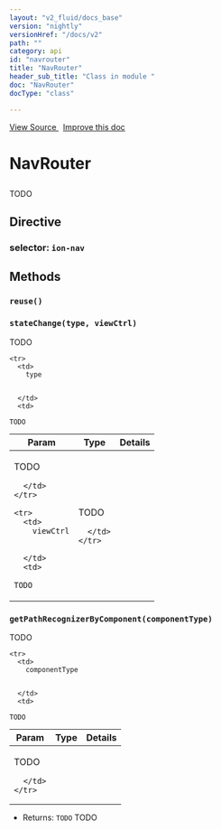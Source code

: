 ```yaml
---
layout: "v2_fluid/docs_base"
version: "nightly"
versionHref: "/docs/v2"
path: ""
category: api
id: "navrouter"
title: "NavRouter"
header_sub_title: "Class in module "
doc: "NavRouter"
docType: "class"

---
```





<div class="improve-docs">
<a href='http://github.com/driftyco/ionic2/tree/master/ionic/components/nav/nav-router.ts#L8'>
View Source
</a>
&nbsp;
<a href='http://github.com/driftyco/ionic2/edit/master/ionic/components/nav/nav-router.ts#L8'>
Improve this doc
</a>
</div>





<h1 class="api-title">


NavRouter






</h1>






<p>TODO</p>


<h2>Directive</h2>
<h3>selector: <code>ion-nav</code></h3>
<!-- @usage tag -->


<!-- @property tags -->


<!-- methods on the class -->

<h2>Methods</h2>

<div id="reuse"></div>

<h3>
<code>reuse()</code>
  

</h3>












<div id="stateChange"></div>

<h3>
<code>stateChange(type,&nbsp;viewCtrl)</code>
  

</h3>

TODO


<table class="table" style="margin:0;">
  <thead>
    <tr>
      <th>Param</th>
      <th>Type</th>
      <th>Details</th>
    </tr>
  </thead>
  <tbody>
    
    <tr>
      <td>
        type
        
        
      </td>
      <td>
        
  <code>TODO</code>
      </td>
      <td>
        <p>TODO</p>

        
      </td>
    </tr>
    
    <tr>
      <td>
        viewCtrl
        
        
      </td>
      <td>
        
  <code>TODO</code>
      </td>
      <td>
        <p>TODO</p>

        
      </td>
    </tr>
    
  </tbody>
</table>








<div id="getPathRecognizerByComponent"></div>

<h3>
<code>getPathRecognizerByComponent(componentType)</code>
  

</h3>

TODO


<table class="table" style="margin:0;">
  <thead>
    <tr>
      <th>Param</th>
      <th>Type</th>
      <th>Details</th>
    </tr>
  </thead>
  <tbody>
    
    <tr>
      <td>
        componentType
        
        
      </td>
      <td>
        
  <code>TODO</code>
      </td>
      <td>
        <p>TODO</p>

        
      </td>
    </tr>
    
  </tbody>
</table>





* Returns: 
  <code>TODO</code> TODO


<!-- related link --><!-- end content block -->


<!-- end body block -->


